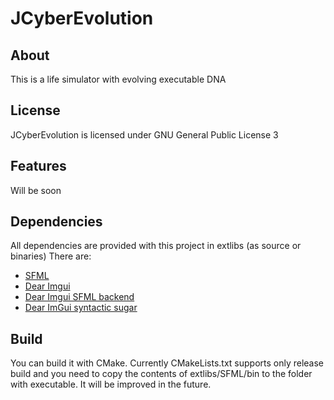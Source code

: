 # JCyberEvolution
 
## About
This is a life simulator with evolving executable DNA

## License
JCyberEvolution is licensed under GNU General Public License 3

## Features
Will be soon

## Dependencies
All dependencies are provided with this project in extlibs (as source or binaries)
There are:
- [SFML](https://www.sfml-dev.org)
- [Dear Imgui](https://github.com/ocornut/imgui)
- [Dear Imgui SFML backend](https://github.com/eliasdaler/imgui-sfml)
- [Dear ImGui syntactic sugar](https://github.com/mnesarco/imgui_sugar)

## Build
You can build it with CMake.
Currently CMakeLists.txt supports only release build 
and you need to copy the contents of extlibs/SFML/bin to the folder with executable.
It will be improved in the future.
